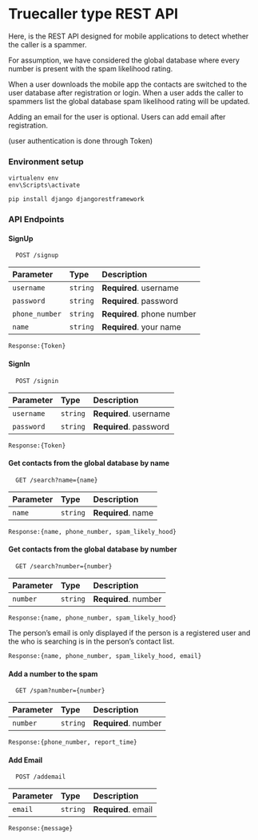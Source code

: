 
# Truecaller type REST API

Here, is the REST API designed for mobile applications to detect whether the caller is a spammer.

For assumption, we have considered the global database where every number is present with the spam likelihood rating.

When a user downloads the mobile app the contacts are switched to the user database after registration or login. When a user adds the caller to spammers list the global database spam likelihood rating will be updated.

Adding an email for the user is optional. Users can add email after registration.

(user authentication is done through Token)

### Environment setup

```
virtualenv env
env\Scripts\activate

pip install django djangorestframework
```

### API Endpoints
#### SignUp

```
  POST /signup
```

| Parameter | Type     | Description                |
| :-------- | :------- | :------------------------- |
| `username` | `string` | **Required**. username |
| `password` | `string` | **Required**. password |
| `phone_number` | `string` | **Required**. phone number |
| `name` | `string` | **Required**. your name |

```
Response:{Token}
```

#### SignIn

```
  POST /signin
```

| Parameter | Type     | Description                |
| :-------- | :------- | :------------------------- |
| `username` | `string` | **Required**. username |
| `password` | `string` | **Required**. password |

```
Response:{Token}
```

#### Get contacts from the global database by name

```
  GET /search?name={name}
```

| Parameter | Type     | Description                |
| :-------- | :------- | :------------------------- |
| `name` | `string` | **Required**. name |

```
Response:{name, phone_number, spam_likely_hood}
```
#### Get contacts from the global database by number

```
  GET /search?number={number}
```

| Parameter | Type     | Description                |
| :-------- | :------- | :------------------------- |
| `number` | `string` | **Required**. number |

```
Response:{name, phone_number, spam_likely_hood}
```
The person’s email is only displayed if the person is a registered user and the who is searching is in the person’s contact list.
```
Response:{name, phone_number, spam_likely_hood, email}
```
#### Add a number to the spam

```
  GET /spam?number={number}
```

| Parameter | Type     | Description                |
| :-------- | :------- | :------------------------- |
| `number` | `string` | **Required**. number |

```
Response:{phone_number, report_time}
```
#### Add Email

```
  POST /addemail
```

| Parameter | Type     | Description                |
| :-------- | :------- | :------------------------- |
| `email` | `string` | **Required**. email |

```
Response:{message}
```